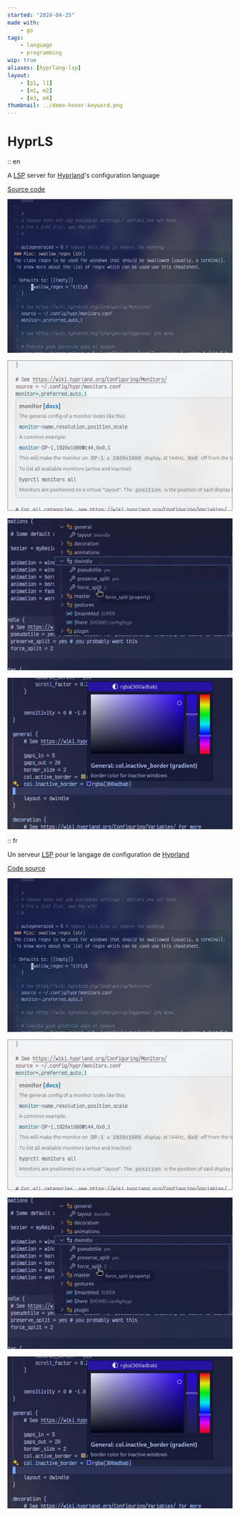 ```yaml
---
started: "2024-04-25"
made with:
    - go
tags:
    - language
    - programming
wip: true
aliases: [hyprlang-lsp]
layout:
    - [p1, l1]
    - [m1, m2]
    - [m3, m4]
thumbnail: ../demo-hover-keyword.png
---
```


# HyprLS

:: en

A [LSP](https://en.wikipedia.org/wiki/Language_Server_Protocol) server for [Hyprland](https://hyprland.org)'s configuration language

[Source code](https://github.com/ewen-lbh/hyprlang-lsp.git)

![](../demo-hover.png)

![](../demo-hover-keyword.png)

![](../demo-symbols.png)

![](../demo-colors.png)


:: fr

Un serveur [LSP](https://en.wikipedia.org/wiki/Language_Server_Protocol) pour le langage de configuration de [Hyprland](https://hyprland.org)

[Code source](https://github.com/ewen-lbh/hyprlang-lsp.git)

![](../demo-hover.png)

![](../demo-hover-keyword.png)

![](../demo-symbols.png)

![](../demo-colors.png)
